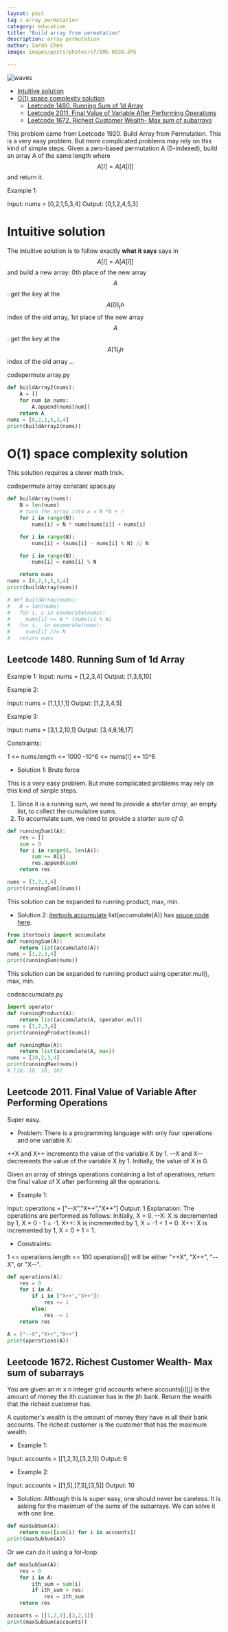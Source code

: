 ```yaml
---
layout: post
tag : array permutation
category: education
title: "Build array from permutation"
description: array permutation
author: Sarah Chen
image: images/posts/photos/sf/IMG-0938.JPG

---
```

![waves](../images/posts/photos/sf/IMG-0938.JPG)

- [Intuitive solution](#intuitive-solution)
- [O(1) space complexity solution](#o1-space-complexity-solution)
  - [Leetcode 1480. Running Sum of 1d Array](#leetcode-1480-running-sum-of-1d-array)
  - [Leetcode 2011. Final Value of Variable After Performing Operations](#leetcode-2011-final-value-of-variable-after-performing-operations)
  - [Leetcode 1672. Richest Customer Wealth- Max sum of subarrays](#leetcode-1672-richest-customer-wealth--max-sum-of-subarrays)

This problem came from Leetcode 1920. Build Array from Permutation. This is a very easy problem.  But more complicated problems may rely on this kind of simple steps. 
Given a zero-based permutation A (0-indexed), build an array A of the same length where 
$$A[i] = A[A[i]]$$ and return it.

Example 1:

Input: nums = [0,2,1,5,3,4]
Output: [0,1,2,4,5,3]

# Intuitive solution
The intuitive solution is to follow exactly **what it says** says in $$A[i] = A[A[i]]$$ and build a new array:
0th place of the new array $$A$$: get the key at the $$A[0]_th$$ index of the old array,
1st place of the new array $$A$$: get the key at the $$A[1]_th$$ index of the old array 
...

<div class="code-head"><span>code</span>permute array.py</div>

```py
def buildArray2(nums):
    A = []
    for num in nums:
        A.append(nums[num])
    return A
nums = [0,2,1,5,3,4]
print(buildArray2(nums))

```

# O(1) space complexity solution

This solution requires a clever math trick. 

<div class="code-head"><span>code</span>permute array constant space.py</div>

```py
def buildArray(nums):
    N = len(nums)
    # turn the array into a = N *b + r
    for i in range(N):
	    nums[i] = N * nums[nums[i]] + nums[i]

    for i in range(N):
        nums[i] = (nums[i] - nums[i] % N) // N

    for i in range(N):
        nums[i] = nums[i] % N

    return nums
nums = [0,2,1,5,3,4]
print(buildArray(nums))

# def buildArray(nums):
#   N = len(nums)
#   for i, c in enumerate(nums):
#     nums[i] += N * (nums[c] % N)
#   for i,_ in enumerate(nums):
#     nums[i] //= N
#   return nums
```


## Leetcode 1480. Running Sum of 1d Array
Example 1:
Input: nums = [1,2,3,4]
Output: [1,3,6,10]

Example 2:

Input: nums = [1,1,1,1,1]
Output: [1,2,3,4,5]

Example 3:

Input: nums = [3,1,2,10,1]
Output: [3,4,6,16,17]

Constraints:

1 <= nums.length <= 1000
-10^6 <= nums[i] <= 10^6

* Solution 1: Brute force
  
This is a very easy problem.  But more complicated problems may rely on this kind of simple steps. 
1. Since it is a running sum, we need to provide a *starter array*, an empty list, to collect the cumulative sums.   
2. To accumulate sum, we need to provide a *starter sum of 0*. 

```python
def runningSum1(A):
    res = []
    sum = 0
    for i in range(0, len(A)):
        sum += A[i]
        res.append(sum)
    return res

nums = [1,2,3,4]
print(runningSum1(nums))
```

This solution can be expanded to running product, max, min. 

* Solution 2: [itertools.accumulate](https://docs.python.org/3/library/itertools.html#itertools.accumulate)
<span class="coding">list(accumulate(A))</span> has [souce code here](https://github.com/python/cpython/blob/main/Modules/itertoolsmodule.c). 

```python
from itertools import accumulate
def runningSum(A):
    return list(accumulate(A))
nums = [1,2,3,4]
print(runningSum(nums))
```
This solution can be expanded to running product using <span class="coding">operator.mul()</span>,  max, min. 
<div class="code-head"><span>code</span>accumulate.py</div>

```py
import operator
def runningProduct(A):
    return list(accumulate(A, operator.mul))
nums = [1,2,3,4]
print(runningProduct(nums))

def runningMax(A):
    return list(accumulate(A, max))
nums = [10,2,3,4]
print(runningMax(nums))
# [10, 10, 10, 10]
```

## Leetcode 2011. Final Value of Variable After Performing Operations 
Super easy. 

* Problem:
There is a programming language with only four operations and one variable X:

++X and X++ increments the value of the variable X by 1.
--X and X-- decrements the value of the variable X by 1.
Initially, the value of X is 0.

Given an array of strings operations containing a list of operations, return the final value of X after performing all the operations.

* Example 1:

Input: operations = ["--X","X++","X++"]
Output: 1
Explanation: The operations are performed as follows:
Initially, X = 0.
--X: X is decremented by 1, X =  0 - 1 = -1.
X++: X is incremented by 1, X = -1 + 1 =  0.
X++: X is incremented by 1, X =  0 + 1 =  1.

* Constraints:

1 <= operations.length <= 100
operations[i] will be either "++X", "X++", "--X", or "X--".

```python
def operations(A):
    res = 0
    for i in A:
        if i in ["X++","X++"]:
            res += 1
        else:
            res -= 1
    return res

A = ["--X","X++","X++"]
print(operations(A))
```

## Leetcode 1672. Richest Customer Wealth- Max sum of subarrays
You are given an m x n integer grid accounts where accounts[i][j] is the amount of money the i​​​​​​​​​​​th​​​​ customer has in the j​​​​​​​​​​​th​​​​ bank. Return the wealth that the richest customer has.

A customer's wealth is the amount of money they have in all their bank accounts. The richest customer is the customer that has the maximum wealth.

* Example 1:

Input: accounts = [[1,2,3],[3,2,1]]
Output: 6

* Example 2:

Input: accounts = [[1,5],[7,3],[3,5]]
Output: 10

* Solution:
Although this is super easy, one should never be careless. It is asking for the maximum of the sums of the subarrays.
We can solve it with one line.
```python
def maxSubSum(A):
    return max([sum(i) for i in accounts])
print(maxSubSum(A))
```
Or we can do it using a for-loop.  

```python
def maxSubSum(A):
    res = 0
    for i in A:
        ith_sum = sum(i)
        if ith_sum > res:
            res = ith_sum
    return res

accounts = [[1,2,3],[3,2,1]]
print(maxSubSum(accounts))
```
